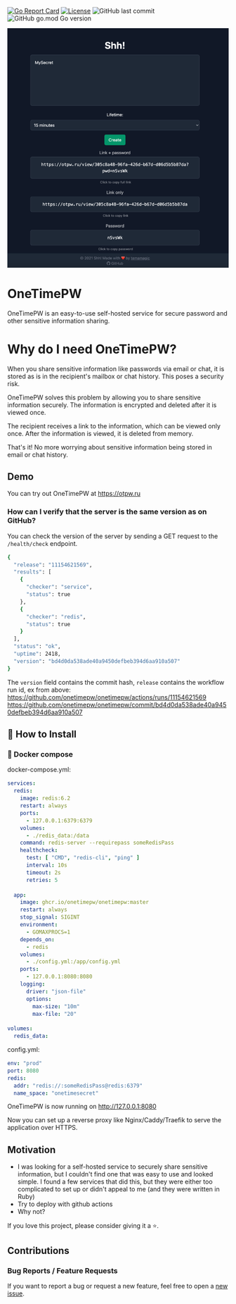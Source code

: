 [![Go Report Card](https://goreportcard.com/badge/github.com/onetimepw/onetimepw)](https://goreportcard.com/report/github.com/onetimepw/onetimepw)
[![License](https://img.shields.io/badge/License-MIT-blue.svg)](https://opensource.org/licenses/MIT)
![GitHub last commit](https://img.shields.io/github/last-commit/onetimepw/onetimepw)
![GitHub go.mod Go version](https://img.shields.io/github/go-mod/go-version/onetimepw/onetimepw)

![img.png](img.png)

# OneTimePW

OneTimePW is an easy-to-use self-hosted service for secure password and other sensitive information sharing.

# Why do I need OneTimePW?

When you share sensitive information like passwords via email or chat, it is stored as is in the recipient's mailbox or chat history.
This poses a security risk.

OneTimePW solves this problem by allowing you to share sensitive information securely.
The information is encrypted and deleted after it is viewed once.

The recipient receives a link to the information, which can be viewed only once.
After the information is viewed, it is deleted from memory.

That's it! No more worrying about sensitive information being stored in email or chat history.

## Demo

You can try out OneTimePW at <https://otpw.ru>

### How can I verify that the server is the same version as on GitHub?

You can check the version of the server by sending a GET request to the `/health/check` endpoint.

```bash
{
  "release": "11154621569",
  "results": [
    {
      "checker": "service",
      "status": true
    },
    {
      "checker": "redis",
      "status": true
    }
  ],
  "status": "ok",
  "uptime": 2418,
  "version": "bd4d0da538ade40a9450defbeb394d6aa910a507"
}
```

The `version` field contains the commit hash, `release` contains the workflow run id, ex from above:
<https://github.com/onetimepw/onetimepw/actions/runs/11154621569>
<https://github.com/onetimepw/onetimepw/commit/bd4d0da538ade40a9450defbeb394d6aa910a507>


## 🔧 How to Install

### 🐳 Docker compose

docker-compose.yml:
```yaml
services:
  redis:
    image: redis:6.2
    restart: always
    ports:
      - 127.0.0.1:6379:6379
    volumes:
      - ./redis_data:/data
    command: redis-server --requirepass someRedisPass
    healthcheck:
      test: [ "CMD", "redis-cli", "ping" ]
      interval: 10s
      timeout: 2s
      retries: 5

  app:
    image: ghcr.io/onetimepw/onetimepw:master
    restart: always
    stop_signal: SIGINT
    environment:
      - GOMAXPROCS=1
    depends_on:
      - redis
    volumes:
      - ./config.yml:/app/config.yml
    ports:
      - 127.0.0.1:8080:8080
    logging:
      driver: "json-file"
      options:
        max-size: "10m"
        max-file: "20"

volumes:
  redis_data:
```
config.yml:
```yaml
env: "prod"
port: 8080
redis:
  addr: "redis://:someRedisPass@redis:6379"
  name_space: "onetimesecret"
```
OneTimePW is now running on <http://127.0.0.1:8080>

Now you can set up a reverse proxy like Nginx/Caddy/Traefik to serve the application over HTTPS.

## Motivation
- I was looking for a self-hosted service to securely share sensitive information, but I couldn't find one that was easy to use and looked simple. I found a few services that did this, but they were either too complicated to set up or didn't appeal to me (and they were written in Ruby)
- Try to deploy with github actions
- Why not?

If you love this project, please consider giving it a ⭐.

## Contributions

### Bug Reports / Feature Requests

If you want to report a bug or request a new feature, feel free to open a [new issue](https://github.com/onetimepw/onetimepw/issues/new).
